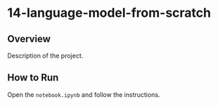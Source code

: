 # 14-language-model-from-scratch
## Overview
Description of the project.
## How to Run
Open the `notebook.ipynb` and follow the instructions.

